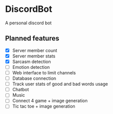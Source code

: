 # DiscordBot

A personal discord bot 

## Planned features 
- [x] Server member count
- [x] Server member stats 
- [x] Sarcasm detection 
- [ ] Emotion detection
- [ ] Web interface to limit channels
- [ ] Database connection
- [ ] Track user stats of good and bad words usage
- [ ] Chatbot
- [ ] Music
- [ ] Connect 4 game + image generation
- [ ] Tic tac toe + image generation

